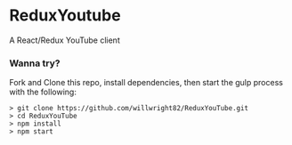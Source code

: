 # ReduxYoutube

A React/Redux YouTube client

### Wanna try?

Fork and Clone this repo, install dependencies, then start the gulp process with the following:

```
> git clone https://github.com/willwright82/ReduxYouTube.git
> cd ReduxYouTube
> npm install
> npm start
```
